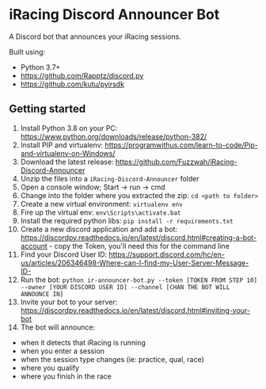 # iRacing Discord Announcer Bot

A Discord bot that announces your iRacing sessions.

Built using:

* Python 3.7+
* https://github.com/Rapptz/discord.py
* https://github.com/kutu/pyirsdk

## Getting started

1. Install Python 3.8 on your PC: https://www.python.org/downloads/release/python-382/
2. Install PIP and virtualenv: https://programwithus.com/learn-to-code/Pip-and-virtualenv-on-Windows/
3. Download the latest release: https://github.com/Fuzzwah/iRacing-Discord-Announcer
4. Unzip the files into a `iRacing-Discord-Announcer` folder
5. Open a console window; Start -> run -> cmd
6. Change into the folder where you extracted the zip: `cd <path to folder>`
7. Create a new virtual environment: `virtualenv env`
8. Fire up the virtual env: `env\Scripts\activate.bat`
9. Install the required python libs: `pip install -r requirements.txt`
10. Create a new discord application and add a bot: https://discordpy.readthedocs.io/en/latest/discord.html#creating-a-bot-account - copy the Token, you'll need this for the command line
11. Find your Discord User ID: https://support.discord.com/hc/en-us/articles/206346498-Where-can-I-find-my-User-Server-Message-ID-
12. Run the bot: `python ir-announcer-bot.py --token [TOKEN FROM STEP 10] --owner [YOUR DISCORD USER ID] --channel [CHAN THE BOT WILL ANNOUNCE IN]`
13. Invite your bot to your server: https://discordpy.readthedocs.io/en/latest/discord.html#inviting-your-bot
14. The bot will announce:
- when it detects that iRacing is running
- when you enter a session
- when the session type changes (ie: practice, qual, race)
- where you qualify
- where you finish in the race
